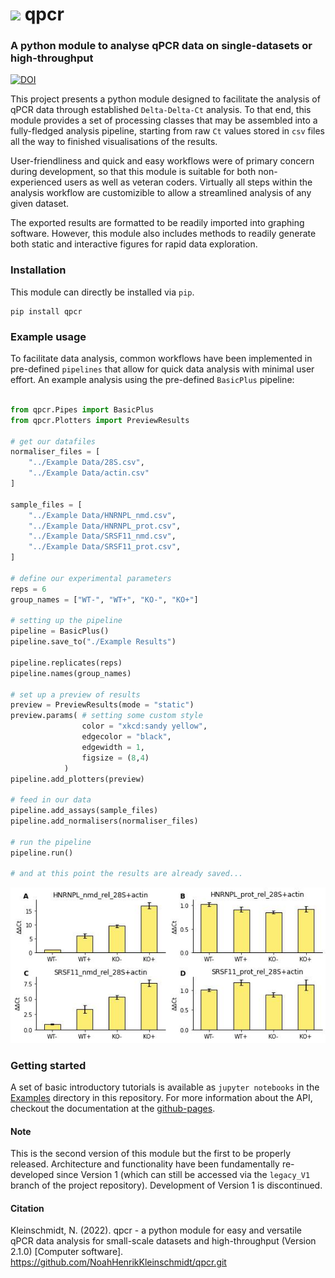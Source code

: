 # <img src="https://user-images.githubusercontent.com/89252165/153070064-4d3fb42e-a5f9-40fd-b856-755d58a52687.svg" width="32"> qpcr

### A python module to analyse qPCR data on single-datasets or high-throughput

[![DOI](https://zenodo.org/badge/398244987.svg)](https://zenodo.org/badge/latestdoi/398244987)


This project presents a python module designed to facilitate the analysis of qPCR data through established `Delta-Delta-Ct` analysis. To that end, this module provides a set of processing classes that may be assembled into a fully-fledged analysis pipeline, starting from raw `Ct` values stored in `csv` files all the way to finished visualisations of the results. 

User-friendliness and quick and easy workflows were of primary concern during development, so that this module is suitable for both non-experienced users as well as veteran coders. Virtually all steps within the analysis workflow are customizible to allow a streamlined analysis of any given dataset.

The exported results are formatted to be readily imported into graphing software. However, this module also includes methods to readily generate both static and interactive figures for rapid data exploration. 

### Installation
This module can directly be installed via `pip`.
```
pip install qpcr
```

### Example usage
To facilitate data analysis, common workflows have been implemented in pre-defined `pipelines` that allow for quick data analysis with minimal user effort. An example analysis using the pre-defined `BasicPlus` pipeline:

```python

from qpcr.Pipes import BasicPlus
from qpcr.Plotters import PreviewResults

# get our datafiles
normaliser_files = [
    "../Example Data/28S.csv",
    "../Example Data/actin.csv"
]

sample_files = [
    "../Example Data/HNRNPL_nmd.csv",
    "../Example Data/HNRNPL_prot.csv",
    "../Example Data/SRSF11_nmd.csv",
    "../Example Data/SRSF11_prot.csv",
]

# define our experimental parameters
reps = 6
group_names = ["WT-", "WT+", "KO-", "KO+"] 

# setting up the pipeline
pipeline = BasicPlus()
pipeline.save_to("./Example Results")

pipeline.replicates(reps)
pipeline.names(group_names)

# set up a preview of results
preview = PreviewResults(mode = "static")
preview.params( # setting some custom style
                color = "xkcd:sandy yellow", 
                edgecolor = "black", 
                edgewidth = 1, 
                figsize = (8,4)
            )
pipeline.add_plotters(preview)

# feed in our data
pipeline.add_assays(sample_files)
pipeline.add_normalisers(normaliser_files)

# run the pipeline
pipeline.run()

# and at this point the results are already saved...
```

![](https://github.com/NoahHenrikKleinschmidt/qpcr/blob/main/Examples/Example%20Results/PreviewResults_1.jpg)


### Getting started
A set of basic introductory tutorials is available as `jupyter notebooks` in the [Examples](https://github.com/NoahHenrikKleinschmidt/qpcr/tree/main/Examples) directory in this repository. For more information about the API, checkout the documentation at the [github-pages](https://noahhenrikkleinschmidt.github.io/qpcr/index.html).


#### Note
This is the second version of this module but the first to be properly released. Architecture and functionality have been fundamentally re-developed since Version 1 (which can still be accessed via the `legacy_V1` branch of the project repository).
Development of Version 1 is discontinued.

#### Citation
Kleinschmidt, N. (2022). qpcr - a python module for easy and versatile qPCR data analysis for small-scale datasets and high-throughput (Version 2.1.0) [Computer software]. https://github.com/NoahHenrikKleinschmidt/qpcr.git

